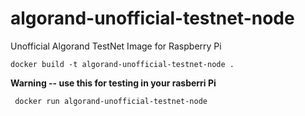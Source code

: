 # algorand-unofficial-testnet-node

Unofficial Algorand TestNet Image for Raspberry Pi

``` docker build -t algorand-unofficial-testnet-node . ```

**Warning -- use this for testing in your rasberri Pi**

``` docker run algorand-unofficial-testnet-node```


